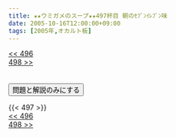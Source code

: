 ```yaml
---
title: ★★ウミガメのスープ★★497杯目 朝のｾﾌﾞﾝｲﾚﾌﾞﾝ味
date: 2005-10-16T12:00:00+09:00
tags: [2005年,オカルト板]
---
```

<div class="th_left"><a href="../496"><< 496</a></div>
<div class="th_right"><a href="../498">498 >></a></div>
<br><br>
<script src="../../js/cupsoup.js"></script>
<form>
<input type="button" value="問題と解説のみにする" onClick="toggleCupsoup()">
</form>
{{< 497 >}}
<div class="th_left"><a href="../496"><< 496</a></div>
<div class="th_right"><a href="../498">498 >></a></div>